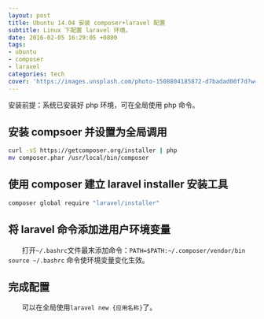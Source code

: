 ```yaml
---
layout: post
title: Ubuntu 14.04 安装 composer+laravel 配置
subtitle: Linux 下配置 laravel 环境。
date: 2016-02-05 16:29:05 +0800
tags:
- ubuntu
- composer
- laravel
categories: tech
cover: 'https://images.unsplash.com/photo-1508804185872-d7badad00f7d?w=1600&h=900'
---
```

安装前提：系统已安装好 php 环境，可在全局使用 php 命令。
## 安装 compsoer 并设置为全局调用

```bash
curl -sS https://getcomposer.org/installer | php
mv composer.phar /usr/local/bin/composer
```

## 使用 composer 建立 laravel installer 安装工具

```bash
composer global require "laravel/installer"
```

## 将 laravel 命令添加进用户环境变量

&emsp;&emsp;打开`~/.bashrc`文件最末添加命令：`PATH=$PATH:~/.composer/vendor/bin`
`source ~/.bashrc` 命令使环境变量变化生效。

## 完成配置

&emsp;&emsp;可以在全局使用`laravel new {应用名称}`了。
